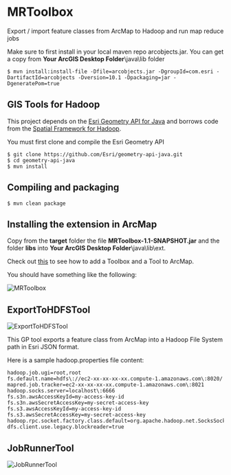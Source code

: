 MRToolbox
=========

Export / import feature classes from ArcMap to Hadoop and run map reduce jobs

Make sure to first install in your local maven repo arcobjects.jar. You can get a copy from **Your ArcGIS Desktop Folder**\java\lib folder

    $ mvn install:install-file -Dfile=arcobjects.jar -DgroupId=com.esri -DartifactId=arcobjects -Dversion=10.1 -Dpackaging=jar -DgeneratePom=true

## GIS Tools for Hadoop

This project depends on the [Esri Geometry API for Java](https://github.com/Esri/geometry-api-java) and borrows code from the [Spatial Framework for Hadoop](https://github.com/Esri/spatial-framework-for-hadoop).

You must first clone and compile the Esri Geometry API

    $ git clone https://github.com/Esri/geometry-api-java.git
    $ cd geometry-api-java
    $ mvn install

## Compiling and packaging
    $ mvn clean package

## Installing the extension in ArcMap
Copy from the **target** folder the file **MRToolbox-1.1-SNAPSHOT.jar** and the folder **libs** into **Your ArcGIS Desktop Folder**\java\lib\ext.

Check out [this](http://help.arcgis.com/en/arcgisdesktop/10.0/help/index.html#/A_quick_tour_of_managing_tools_and_toolboxes/003q00000001000000/) to see how to add a Toolbox and a Tool to ArcMap.

You should have something like the following:

![MRToolbox](https://dl.dropboxusercontent.com/u/2193160/MRToolbox.png "MR Toolbox")

## ExportToHDFSTool
![ExportToHDFSTool](https://dl.dropboxusercontent.com/u/2193160/ExportToHDFSTool.png "Export To HDFS Tool")

This GP tool exports a feature class from ArcMap into a Hadoop File System path in Esri JSON format.

Here is a sample hadoop.properties file content:

    hadoop.job.ugi=root,root
    fs.default.name=hdfs\://ec2-xx-xx-xx-xx.compute-1.amazonaws.com\:8020/
    mapred.job.tracker=ec2-xx-xx-xx-xx.compute-1.amazonaws.com\:8021
    hadoop.socks.server=localhost\:6666
    fs.s3n.awsAccessKeyId=my-access-key-id
    fs.s3n.awsSecretAccessKey=my-secret-access-key
    fs.s3.awsAccessKeyId=my-access-key-id
    fs.s3.awsSecretAccessKey=my-secret-access-key
    hadoop.rpc.socket.factory.class.default=org.apache.hadoop.net.SocksSocketFactory
    dfs.client.use.legacy.blockreader=true

## JobRunnerTool
![JobRunnerTool](https://dl.dropboxusercontent.com/u/2193160/JobRunnerTool.png "Job Runnner Tool")
